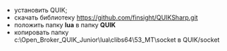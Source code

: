 * установить QUIK;
* скачать библиотеку https://github.com/finsight/QUIKSharp.git
* положить папку **lua** в папку **QUIK**
* копировать папку c:\Open_Broker_QUIK_Junior\lua\clibs64\53_MT\socket в QUIK/socket